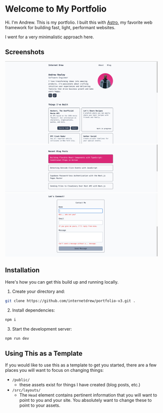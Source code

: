 # Welcome to My Portfolio

Hi. I'm Andrew. This is my portfolio. I built this with [Astro](https://astro.build/), my favorite web framework for building fast, light, performant websites.

I went for a very minimalistic approach here.

## Screenshots

![Screenshot 1](public/screenshot1.png)
![Screenshot 2](public/screenshot2.png)
![Screenshot 2](public/screenshot3.png)

## Installation

Here's how you can get this build up and running locally.

1. Create your directory and:

```sh
git clone https://github.com/internetdrew/portfolio-v3.git .
```

2. Install dependencies:

```sh
npm i
```

3. Start the development server:

```sh
npm run dev
```

## Using This as a Template

If you would like to use this as a template to get you started, there are a few places you will want to focus on changing things:

- `/public/`
  - these assets exist for things I have created (blog posts, etc.)
- `/src/layouts/`
  - The `Head` element contains pertinent information that you will want to point to you and your site. You absolutely want to change these to point to your assets.
